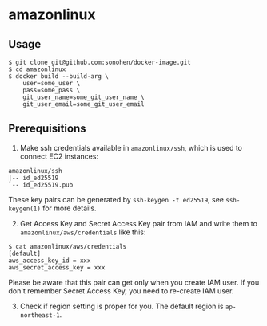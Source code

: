 # amazonlinux

## Usage

```
$ git clone git@github.com:sonohen/docker-image.git
$ cd amazonlinux
$ docker build --build-arg \
	user=some_user \
	pass=some_pass \
	git_user_name=some_git_user_name \
	git_user_email=some_git_user_email
```

## Prerequisitions

1. Make ssh credentials available in `amazonlinux/ssh`, which is used to connect EC2 instances:

```
amazonlinux/ssh
|-- id_ed25519
`-- id_ed25519.pub
```

These key pairs can be generated by `ssh-keygen -t ed25519`, see `ssh-keygen(1)` for more details.

2. Get Access Key and Secret Access Key pair from IAM and write them to `amazonlinux/aws/credentials` like this:

```
$ cat amazonlinux/aws/credentials
[default]
aws_access_key_id = xxx
aws_secret_access_key = xxx
```

Please be aware that this pair can get only when you create IAM user. If you don't remember Secret Access Key, you need to re-create IAM user.

3. Check if region setting is proper for you. The default region is `ap-northeast-1`.


